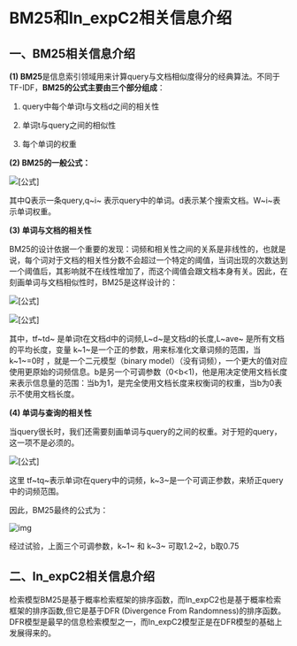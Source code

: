# BM25和In_expC2相关信息介绍

## 一、BM25相关信息介绍

**(1) BM25**是信息索引领域用来计算query与文档相似度得分的经典算法。不同于TF-IDF，**BM25的公式主要由三个部分组成**：

1. query中每个单词t与文档d之间的相关性

2. 单词t与query之间的相似性

3. 每个单词的权重

**(2) BM25的一般公式：**

![[公式]](https://www.zhihu.com/equation?tex=Score%28Q%2Cd%29+%3D+%5Csum_i%5En%7BW_i+R%28q_i%2C+d%29%7D)

其中Q表示一条query,q~i~ 表示query中的单词。d表示某个搜索文档。W~i~表示单词权重。

**(3) 单词与文档的相关性**

BM25的设计依据一个重要的发现：词频和相关性之间的关系是非线性的，也就是说，每个词对于文档的相关性分数不会超过一个特定的阈值，当词出现的次数达到一个阈值后，其影响就不在线性增加了，而这个阈值会跟文档本身有关。因此，在刻画单词与文档相似性时，BM25是这样设计的：

![[公式]](https://www.zhihu.com/equation?tex=S%28q_i%2C+d%29+%3D+%5Cfrac%7B%28k_1%2B1%29tf_%7Btd%7D%7D%7BK%2Btf_%7Btd%7D%7D+)

![[公式]](https://www.zhihu.com/equation?tex=K+%3D+k_1%281-b%2Bb%2A%5Cfrac%7BL_d%7D%7BL_%7Bave%7D%7D%29)

其中，tf~td~ 是单词t在文档d中的词频,L~d~是文档d的长度,L~ave~ 是所有文档的平均长度，变量 k~1~是一个正的参数，用来标准化文章词频的范围，当 k~1~=0时 ，就是一个二元模型（binary model）（没有词频），一个更大的值对应使用更原始的词频信息。b是另一个可调参数（0<b<1)，他是用决定使用文档长度来表示信息量的范围：当b为1，是完全使用文档长度来权衡词的权重，当b为0表示不使用文档长度。

**(4) 单词与查询的相关性** 

当query很长时，我们还需要刻画单词与query的之间的权重。对于短的query，这一项不是必须的。

![[公式]](https://www.zhihu.com/equation?tex=S%28q_i%2C+Q%29%3D%5Cfrac%7B%28k_3%2B1%29tf_%7Btq%7D%7D%7Bk_3%2Btf_%7Btq%7D%7D)

这里 tf~tq~表示单词t在query中的词频，k~3~是一个可调正参数，来矫正query中的词频范围。

因此，BM25最终的公式为：

![img](https://pic3.zhimg.com/80/v2-f8a6bbcfa4ac58752d533cbc408cc9d6_720w.png)

经过试验，上面三个可调参数，k~1~ 和 k~3~ 可取1.2~2，b取0.75

## 二、In_expC2相关信息介绍

检索模型BM25是基于概率检索框架的排序函数，而In_expC2也是基于概率检索框架的排序函数,但它是基于DFR (Divergence From Randomness)的排序函数。DFR模型是最早的信息检索模型之一，而In_expC2模型正是在DFR模型的基础上发展得来的。

